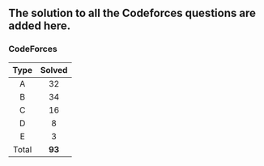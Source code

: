 ## The solution to all the Codeforces questions are added here.


### CodeForces

| Type   | Solved |
|:------:|:------:|
| A      |   32   |
| B      |   34   |
| C      |   16   |
| D      |    8   |
| E      |    3   |
| Total  | **93** |


